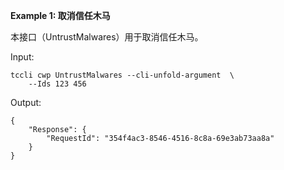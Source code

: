 **Example 1: 取消信任木马**

本接口（UntrustMalwares）用于取消信任木马。

Input: 

```
tccli cwp UntrustMalwares --cli-unfold-argument  \
    --Ids 123 456
```

Output: 
```
{
    "Response": {
        "RequestId": "354f4ac3-8546-4516-8c8a-69e3ab73aa8a"
    }
}
```

